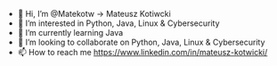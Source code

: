 - 👋 Hi, I’m @Matekotw  -> Mateusz Kotiwcki
- 👀 I’m interested in Python, Java, Linux & Cybersecurity
- 🌱 I’m currently learning Java 
- 💞️ I’m looking to collaborate on Python, Java, Linux & Cybersecurity
- 📫 How to reach me https://www.linkedin.com/in/mateusz-kotwicki/


<!---
Matekotw/Matekotw is a ✨ special ✨ repository because its `README.md` (this file) appears on your GitHub profile.
You can click the Preview link to take a look at your changes.
--->
